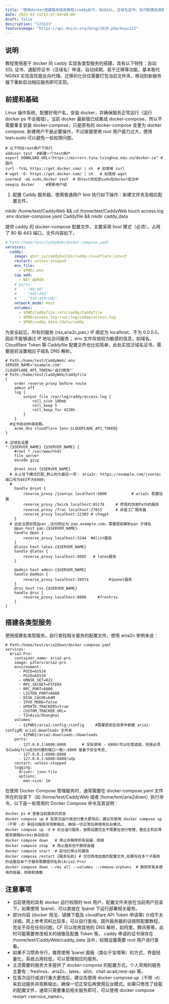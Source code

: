 ```yaml
---
title: "使用docker搭建服务简易教程(caddy反代，自动SSL、泛域名证书、反代配置各类服务)"
date: 2025-03-15T13:57:59+08:00
draft: false
description: "123123"
featureimage: "https://api.dujin.org/bing/1920.php/key=123"
---
```


##  说明

教程使用基于 docker 的 caddy 实现各类型服务的搭建，具有以下特性：自动 SSL 证书、通配符证书（泛域名）申请，自动续期，易于迁移等功能，基本取代 NGINX 实现高性能反向代理。迁移的化仅仅需要打包当前文件夹，移动到新服务器下重新启动相应服务即可实现。


##    前提和基础
Linux 操作系统，配置好用户名，安装 docker，并确保服务正常运行（运行 docker ps 不会报错）。当前 docker 最新版已经集成 docker-compose，所以不需要重复安装 docker-compose，只是原有的 docker-compose 变更为 docker compose. 新建用户不是必要操作，不过直接使用 root 用户威力过大，使用 test+sudo 可以避免一些权限问题。
```shell
# 以下均在root用户下执行
adduser test  #新建一个test用户
export DOWNLOAD_URL="https://mirrors.tuna.tsinghua.edu.cn/docker-ce" #国内
curl -fsSL https://get.docker.com/ | sh  # 如使用 curl
# wget -O- https://get.docker.com/ | sh   # 如使用 wget
usermod -aG sudo,docker test  # 将test添加至sudo及docker组当中
newgrp docker     #更新用户组
```

1. 配置 Caddy 服务器。使用普通用户 test 执行如下操作：新建文件夹及相应配置文件。

mkdir /home/test/CaddyWeb && cd /home/test/CaddyWeb
touch access.log .env docker-compose.yaml Caddyfile && mkdir caddy_data

提供 caddy 的 docker-compose 配置文件，主要采用 host 模式（必须），占用了 80 和 443 端口，文件内容如下，
```yaml
# Path:/home/test/CaddyWeb/docker-compose.yaml
services:
  caddy:
    image: ghcr.io/caddybuilds/caddy-cloudflare:latest
    restart: unless-stopped
    env_file:
      - $PWD/.env
    cap_add:
      - NET_ADMIN
    # ports:
    #   - "80:80"
    #   - "443:443"
    #   - "443:443/udp"
    network_mode: host
    volumes:
      - $PWD/Caddyfile:/etc/caddy/Caddyfile
      - $PWD/access.log:/var/log/caddy/access.log
      - $PWD/caddy_data:/data/caddy
```

为安全起见，所有的服务 (rss,aria2c,pan,) IP 绑定为 localhost，不为 0.0.0.0，因此不能够通过 IP 地址访问服务；.env 文件存放较为敏感的信息，如域名、Cloudflare Token 等.Caddyfile 配置文件也比较简单，此处实现泛域名证书，需要提前设置相应子域名 DNS 解析。
```shell
# Path:/home/test/CaddyWeb/.env
SERVER_NAME="example.com"
CLOUDFLARE_API_TOKEN="自行修改"`
# Path:/home/test/CaddyWeb/Caddyfile
{
	order reverse_proxy before route
	admin off
	log {
		output file /var/log/caddy/access.log {
			roll_size 100mb
			roll_keep 5
			roll_keep_for 4320h
		}
	}
  #证书自动申请续期。
	acme_dns cloudflare {env.CLOUDFLARE_API_TOKEN}
}

# 泛域名设置
*.{$SERVER_NAME} {$SERVER_NAME} {
	#root * /var/www/html
	file_server
	encode gzip

	@root host {$SERVER_NAME}
  # 从上往下模式匹配,默认则为最后一项： aria2c: https://example.com/jsonrpc 端口号为443不为6800;
  # 
	handle @root {
		reverse_proxy /jsonrpc localhost:6800   		# aria2c 配置设置
		reverse_proxy /Seick localhost:65178     # 奇怪的伪装Path的服务
		reverse_proxy /frac localhost:27015      # 异星工厂服务器
		reverse_proxy localhost:22303 # chagpt
	}
  # 此处注意标签@pan ,访问网址为 pan.example.com，需要提前解析pan 子域名
	@pan host pan.{$SERVER_NAME}
	handle @pan {
		reverse_proxy localhost:5244  #Alist服务
	}
	@latex host latex.{$SERVER_NAME}
	handle @latex {
		reverse_proxy localhost:8085   # latex服务
	}

	@admin host admin.{$SERVER_NAME}
	handle @admin {
		reverse_proxy localhost:38574         #1panel服务
	}
	@rss host rss.{$SERVER_NAME}
	handle @rss {
		reverse_proxy localhost:8080     #freshrss
	}
}
```

## 搭建各类型服务

使用搭建各类型服务。自行查找相关服务的配置文件。使用 airia2c 举例来说：
```shell
# Path:/home/test/aria2down/docker-compose.yaml
services:
  Aria2-Pro:
    container_name: aria2-pro
    image: p3terx/aria2-pro
    environment:
      - PUID=65534
      - PGID=65534
      - UMASK_SET=022
      - RPC_SECRET=P3TERX
      - RPC_PORT=6800
      - LISTEN_PORT=6888
      - DISK_CACHE=64M
      - IPV6_MODE=false
      - UPDATE_TRACKERS=true
      - CUSTOM_TRACKER_URL=
      - TZ=Asia/Shanghai
    volumes:
      - ${PWD}/aria2-config:/config     #需要提前在目录中新建 aria2-config和 aria2-downloads 文件夹
      - ${PWD}/aria2-downloads:/downloads
    ports:
      - 127.0.0.1:6800:6800       # 没有使用 - 6800(可以任意选取，但是必须与Caddyfile反向代理的端口一致):6800 是基于安全考虑,
      - 127.0.0.1:6888:6888
      - 127.0.0.1:6888:6888/udp
    restart: unless-stopped
    logging:
      driver: json-file
      options:
        max-size: 1m
```
在使用 Docker Compose 管理服务时，通常需要在 docker-compose.yaml 文件所在的目录下（如 /home/test/CaddyWeb 或者 /home/test/aria2down）执行命令。以下是一些常用的 Docker Compose 命令及其说明：
```shell
docker ps # 查看当前服务的状态
docker compose up # 在首次运行或进行重大更改后，建议先使用 docker compose up（不带 -d）来启动服务并观察输出，确保一切正常后再使用后台模式。
docker compose up -d # 后台运行服务，按照设置完全不需要在进行管理，重启主机后等服务跟随docker自动启动
docker compose down   # 停止并移除所有容器、网络
docker compose stop  # 停止服务但不删除容器
docker compose start  # 启动已停止的服务
docker compose restart {服务名称} # 仅仅修改挂载的配置文件,如果存在多个子服务的话重启单个子服务需要提供名称(Aria2-Pro)
docker compose down --rmi all --volumes --remove-orphans  # 删除所有未使用的容器、网络和镜像
```

## 注意事项

- 当前使用的具有 docker 运行权限的 test 用户，配置文件夹放在当前用户目录下。如果使用 1panel，可以直接在 1panel 下运行部署相关服务。
- 部分内容 (docker 用法、镜像下载及 cloudflare API Token 申请等) 介绍不太详细，网上参考资料比较多，可以自行查询。国外服务器的话按照配置教程，完全不存在任何问题。CF 可以改用其他的 DNS 解析，如阿里、腾讯等等，此时可能需要修改相关的镜像及配置 Token 等。
caddy 申请的证书保存在 /home/test/CaddyWeb/caddy_data 当中，权限设置需要 root 用户进行查看。
- 如果不习惯命令行，推荐使用 1panel 面板（类似于宝塔等）的方式，界面轻量化，系统占用较低，可以管理相应的服务。
- 主流需要的服务大多提供了 docker-compose 的配置方式。个人常用的服务主要有：freshrss、aria2c、latex、alist、chat-acad,new-api 等。
- 在首次运行或进行重大更改后，建议先使用 docker compose up（不带 -d）来启动服务并观察输出，确保一切正常后再使用后台模式。如果只修改了挂载的配置文件，通常只需要重启相关服务即可，可以使用 docker compose restart <service_name>。

